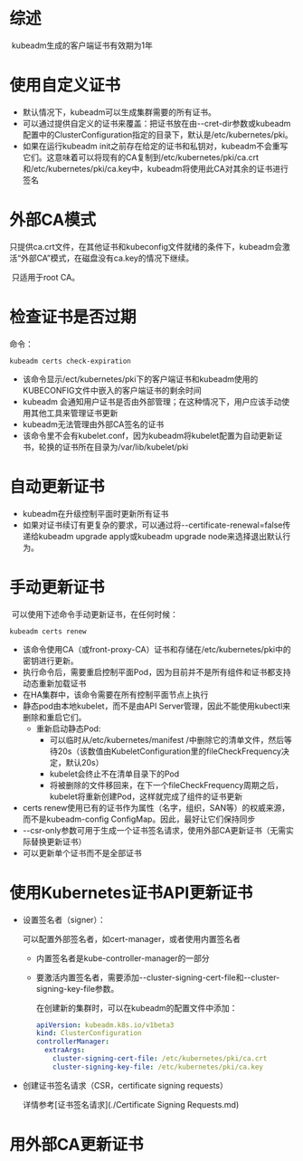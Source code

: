 # 综述

​	kubeadm生成的客户端证书有效期为1年





# 使用自定义证书

- 默认情况下，kubeadm可以生成集群需要的所有证书。
- 可以通过提供自定义的证书来覆盖：把证书放在由--cret-dir参数或kubeadm配置中的ClusterConfiguration指定的目录下，默认是/etc/kubernetes/pki。
- 如果在运行kubeadm init之前存在给定的证书和私钥对，kubeadm不会重写它们。这意味着可以将现有的CA复制到/etc/kubernetes/pki/ca.crt和/etc/kubernetes/pki/ca.key中，kubeadm将使用此CA对其余的证书进行签名



# 外部CA模式

​	只提供ca.crt文件，在其他证书和kubeconfig文件就绪的条件下，kubeadm会激活“外部CA”模式，在磁盘没有ca.key的情况下继续。

​	只适用于root CA。



# 检查证书是否过期

命令：

```shell
kubeadm certs check-expiration
```

- 该命令显示/ect/kubernetes/pki下的客户端证书和kubeadm使用的KUBECONFIG文件中嵌入的客户端证书的剩余时间
-  kubeadm 会通知用户证书是否由外部管理；在这种情况下，用户应该手动使用其他工具来管理证书更新
- kubeadm无法管理由外部CA签名的证书
- 该命令里不会有kubelet.conf，因为kubeadm将kubelet配置为自动更新证书，轮换的证书所在目录为/var/lib/kubelet/pki

# 自动更新证书

- kubeadm在升级控制平面时更新所有证书
- 如果对证书续订有更复杂的要求，可以通过将--certificate-renewal=false传递给kubeadm upgrade apply或kubeadm upgrade node来选择退出默认行为。





# 手动更新证书

​	可以使用下述命令手动更新证书，在任何时候：

```shell
kubeadm certs renew
```

- 该命令使用CA（或front-proxy-CA）证书和存储在/etc/kubernetes/pki中的密钥进行更新。
- 执行命令后，需要重启控制平面Pod，因为目前并不是所有组件和证书都支持动态重新加载证书
- 在HA集群中，该命令需要在所有控制平面节点上执行
- 静态pod由本地kubelet，而不是由API Server管理，因此不能使用kubectl来删除和重启它们。
  - 重新启动静态Pod:
    - 可以临时从/etc/kubernetes/manifest /中删除它的清单文件，然后等待20s（该数值由KubeletConfiguration里的fileCheckFrequency决定，默认20s）
    - kubelet会终止不在清单目录下的Pod
    - 将被删除的文件移回来，在下一个fileCheckFrequency周期之后，kubelet将重新创建Pod，这样就完成了组件的证书更新
- certs renew使用已有的证书作为属性（名字，组织，SAN等）的权威来源，而不是kubeadm-config ConfigMap。因此，最好让它们保持同步
- --csr-only参数可用于生成一个证书签名请求，使用外部CA更新证书（无需实际替换更新证书）
- 可以更新单个证书而不是全部证书



# 使用Kubernetes证书API更新证书

- 设置签名者（signer）：

  可以配置外部签名者，如cert-manager，或者使用内置签名者

  - 内置签名者是kube-controller-manager的一部分

  - 要激活内置签名者，需要添加--cluster-signing-cert-file和--cluster-signing-key-file参数。

    在创建新的集群时，可以在kubeadm的配置文件中添加：

    ```yaml
    apiVersion: kubeadm.k8s.io/v1beta3
    kind: ClusterConfiguration
    controllerManager:
      extraArgs:
        cluster-signing-cert-file: /etc/kubernetes/pki/ca.crt
        cluster-signing-key-file: /etc/kubernetes/pki/ca.key
    ```

- 创建证书签名请求（CSR，certificate signing requests）

  详情参考[证书签名请求](./Certificate Signing Requests.md)



# 用外部CA更新证书























